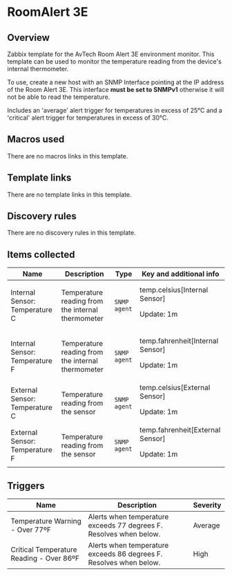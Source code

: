 # RoomAlert 3E

## Overview

Zabbix template for the AvTech Room Alert 3E environment monitor. This template can be used to monitor the temperature reading from the device's internal thermometer.


To use, create a new host with an SNMP Interface pointing at the IP address of the Room Alert 3E. This interface **must be set to SNMPv1** otherwise it will not be able to read the temperature.


Includes an 'average' alert trigger for temperatures in excess of 25°C and a 'critical' alert trigger for temperatures in excess of 30°C.



## Macros used

There are no macros links in this template.

## Template links

There are no template links in this template.

## Discovery rules

There are no discovery rules in this template.

## Items collected

| Name                                 | Description                                                | Type         | Key and additional info                                        |
|--------------------------------------|------------------------------------------------------------|--------------|----------------------------------------------------------------|
| Internal Sensor: Temperature C       | <p>Temperature reading from the internal thermometer</p>   | `SNMP agent` | temp.celsius[Internal Sensor]<p>Update: 1m</p>                 |
| Internal Sensor: Temperature F       | <p>Temperature reading from the internal thermometer</p>   | `SNMP agent` | temp.fahrenheit[Internal Sensor]<p>Update: 1m</p>              |
| External Sensor: Temperature C       | <p>Temperature reading from the sensor</p>                 | `SNMP agent` | temp.celsius[External Sensor]<p>Update: 1m</p>                 |
| External Sensor: Temperature F       | <p>Temperature reading from the sensor</p>                 | `SNMP agent` | temp.fahrenheit[External Sensor]<p>Update: 1m</p>              |



## Triggers

| Name                                     | Description                                                        | Severity  |
|------------------------------------------|--------------------------------------------------------------------|-----------|
| Temperature Warning - Over 77ºF          | Alerts when temperature exceeds 77 degrees F. Resolves when below. | Average   |
| Critical Temperature Reading - Over 86ºF | Alerts when temperature exceeds 86 degrees F. Resolves when below. | High      |
